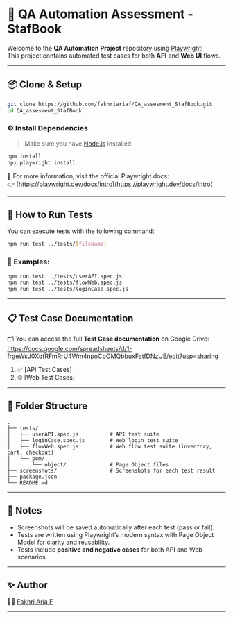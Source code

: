# 🧪 QA Automation Assessment - StafBook

Welcome to the **QA Automation Project** repository using [Playwright](https://playwright.dev/)!  
This project contains automated test cases for both **API** and **Web UI** flows.

---

## 📦 Clone & Setup

```bash
git clone https://github.com/fakhriariaf/QA_assesment_StafBook.git
cd QA_assesment_StafBook
```

### ⚙️ Install Dependencies

> Make sure you have [Node.js](https://nodejs.org/) installed.

```bash
npm install
npx playwright install
```

📖 For more information, visit the official Playwright docs:  
👉 [https://playwright.dev/docs/intro](https://playwright.dev/docs/intro)

---

## 🚀 How to Run Tests

You can execute tests with the following command:

```bash
npm run test ../tests/[fileName]
```

### 🧾 Examples:

```bash
npm run test ../tests/userAPI.spec.js
npm run test ../tests/flowWeb.spec.js
npm run test ../tests/loginCase.spec.js
```

---

## 📋 Test Case Documentation

🗂️ You can access the full **Test Case documentation** on Google Drive:
https://docs.google.com/spreadsheets/d/1-frgeWsJ0XqfRFmRrU4Wm4npoCpOMQbbuxFatfDNzUE/edit?usp=sharing

1. ✅ [API Test Cases]
2. 🌐 [Web Test Cases]
---

## 📁 Folder Structure

```
.
├── tests/
│   ├── userAPI.spec.js          # API test suite
│   ├── loginCase.spec.js        # Web login test suite
│   ├── flowWeb.spec.js          # Web flow test suite (inventory, cart, checkout)
│   └── pom/
│       └── object/              # Page Object files
├── screenshots/                 # Screenshots for each test result
├── package.json
└── README.md
```

---

## 💬 Notes

- Screenshots will be saved automatically after each test (pass or fail).
- Tests are written using Playwright’s modern syntax with Page Object Model for clarity and reusability.
- Tests include **positive and negative cases** for both API and Web scenarios.

---

## ✨ Author

👨‍💻 [Fakhri Aria F](https://github.com/fakhriariaf)

---
